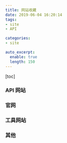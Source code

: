 ```yaml
---
title: 网站收藏
date: 2019-06-04 16:20:14
tags:
- site
- API

categories:
- site

auto_excerpt:
  enable: true
  length: 150
---
```


[toc]

### API 网站

### 官网

### 工具网站

### 其他

